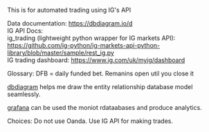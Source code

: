 This is for automated trading using IG's API

Data documentation: https://dbdiagram.io/d  
IG API Docs:  
ig_trading (lightweight python wrapper for IG markets API): https://github.com/ig-python/ig-markets-api-python-library/blob/master/sample/rest_ig.py  
IG trading dashboard: https://www.ig.com/uk/myig/dashboard

Glossary:
DFB = daily funded bet. Remanins open util you close it

[dbdiagram](https://dbdiagram.io/d/62949e0cf040f104c1bff2c0) helps me draw the entity relationship database model seamlessly. 

[grafana](https://citrez.grafana.net/a/grafana-easystart-app/?src=hg_notification_trial) can be used the moniot rdataabases and produce analytics. 

Choices:
Do not use Oanda. Use IG API for making trades. 




